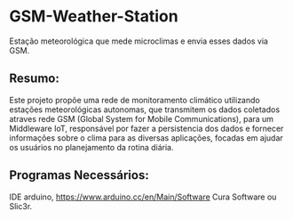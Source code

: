 # GSM-Weather-Station
Estação meteorológica que mede microclimas e envia esses dados via GSM. 
## Resumo: 
Este projeto propõe uma rede de monitoramento climático utilizando estações meteorológicas autonomas, que transmitem os dados coletados atraves rede GSM (Global System for Mobile Communications), para um Middleware IoT, responsável por fazer a persistencia dos dados e fornecer informações sobre o clima para as diversas aplicações, focadas em ajudar os usuários no planejamento da rotina diária.
## Programas Necessários:
IDE arduino, https://www.arduino.cc/en/Main/Software
Cura Software ou Slic3r.
